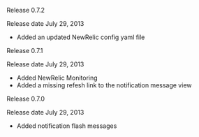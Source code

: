 Release 0.7.2

Release date July 29, 2013

+ Added an updated NewRelic config yaml file


Release 0.7.1

Release date July 29, 2013

+ Added NewRelic Monitoring
+ Added a missing refesh link to the notification message view


Release 0.7.0

Release date July 29, 2013

+ Added notification flash messages
